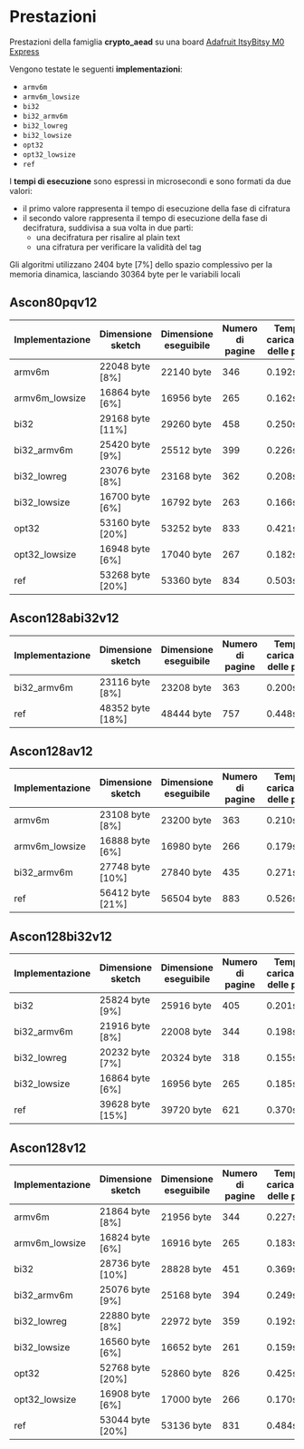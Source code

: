 # Prestazioni

Prestazioni della famiglia **crypto_aead** su una board [Adafruit ItsyBitsy M0 Express](https://www.adafruit.com/product/3727)

Vengono testate le seguenti **implementazioni**:
* `armv6m`
* `armv6m_lowsize`
* `bi32`
* `bi32_armv6m`
* `bi32_lowreg`
* `bi32_lowsize`
* `opt32`
* `opt32_lowsize`
* `ref`

I **tempi di esecuzione** sono espressi in microsecondi e sono formati da due valori:
* il primo valore rappresenta il tempo di esecuzione della fase di cifratura
* il secondo valore rappresenta il tempo di esecuzione della fase di decifratura, suddivisa a sua volta in due parti:
  * una decifratura per risalire al plain text
  * una cifratura per verificare la validità del tag

Gli algoritmi utilizzano 2404 byte [7%] dello spazio complessivo per la memoria dinamica, lasciando 30364 byte per le variabili locali

## Ascon80pqv12

| Implementazione | Dimensione sketch | Dimensione eseguibile | Numero di pagine | Tempo di caricamento delle pagine |
| --------------- | ----------------- | --------------------- | ---------------- | --------------------------------- |
| armv6m          | 22048 byte [8%]   | 22140 byte            | 346              | 0.192s                            |
| armv6m_lowsize  | 16864 byte [6%]   | 16956 byte            | 265              | 0.162s                            |
| bi32            | 29168 byte [11%]  | 29260 byte            | 458              | 0.250s                            |
| bi32_armv6m     | 25420 byte [9%]   | 25512 byte            | 399              | 0.226s                            |
| bi32_lowreg     | 23076 byte [8%]   | 23168 byte            | 362              | 0.208s                            |
| bi32_lowsize    | 16700 byte [6%]   | 16792 byte            | 263              | 0.166s                            |
| opt32           | 53160 byte [20%]  | 53252 byte            | 833              | 0.421s                            |
| opt32_lowsize   | 16948 byte [6%]   | 17040 byte            | 267              | 0.182s                            |
| ref             | 53268 byte [20%]  | 53360 byte            | 834              | 0.503s                            |

## Ascon128abi32v12

| Implementazione | Dimensione sketch | Dimensione eseguibile | Numero di pagine | Tempo di caricamento delle pagine |
| --------------- | ----------------- | --------------------- | ---------------- | --------------------------------- |
| bi32_armv6m     | 23116 byte [8%]   | 23208 byte            | 363              | 0.200s                            |
| ref             | 48352 byte [18%]  | 48444 byte            | 757              | 0.448s                            |

## Ascon128av12

| Implementazione | Dimensione sketch | Dimensione eseguibile | Numero di pagine | Tempo di caricamento delle pagine |
| --------------- | ----------------- | --------------------- | ---------------- | --------------------------------- |
| armv6m          | 23108 byte [8%]   | 23200 byte            | 363              | 0.210s                            |
| armv6m_lowsize  | 16888 byte [6%]   | 16980 byte            | 266              | 0.179s                            |
| bi32_armv6m     | 27748 byte [10%]  | 27840 byte            | 435              | 0.271s                            |
| ref             | 56412 byte [21%]  | 56504 byte            | 883              | 0.526s                            |

## Ascon128bi32v12

| Implementazione | Dimensione sketch | Dimensione eseguibile | Numero di pagine | Tempo di caricamento delle pagine |
| --------------- | ----------------- | --------------------- | ---------------- | --------------------------------- |
| bi32            | 25824 byte [9%]   | 25916 byte            | 405              | 0.201s                            |
| bi32_armv6m     | 21916 byte [8%]   | 22008 byte            | 344              | 0.198s                            |
| bi32_lowreg     | 20232 byte [7%]   | 20324 byte            | 318              | 0.155s                            |
| bi32_lowsize    | 16864 byte [6%]   | 16956 byte            | 265              | 0.185s                            |
| ref             | 39628 byte [15%]  | 39720 byte            | 621              | 0.370s                            |

## Ascon128v12

| Implementazione | Dimensione sketch | Dimensione eseguibile | Numero di pagine | Tempo di caricamento delle pagine |
| --------------- | ----------------- | --------------------- | ---------------- | --------------------------------- |
| armv6m          | 21864 byte [8%]   | 21956 byte            | 344              | 0.227s                            |
| armv6m_lowsize  | 16824 byte [6%]   | 16916 byte            | 265              | 0.183s                            |
| bi32            | 28736 byte [10%]  | 28828 byte            | 451              | 0.369s                            |
| bi32_armv6m     | 25076 byte [9%]   | 25168 byte            | 394              | 0.249s                            |
| bi32_lowreg     | 22880 byte [8%]   | 22972 byte            | 359              | 0.192s                            |
| bi32_lowsize    | 16560 byte [6%]   | 16652 byte            | 261              | 0.159s                            |
| opt32           | 52768 byte [20%]  | 52860 byte            | 826              | 0.425s                            |
| opt32_lowsize   | 16908 byte [6%]   | 17000 byte            | 266              | 0.170s                            |
| ref             | 53044 byte [20%]  | 53136 byte            | 831              | 0.484s                            |
